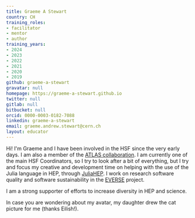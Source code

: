 ```yaml
---
title: Graeme A Stewart
country: CH
training_roles:
- facilitator
- mentor
- author
training_years:
- 2024
- 2023
- 2022
- 2021
- 2020
- 2019
github: graeme-a-stewart
gravatar: null
homepage: https://graeme-a-stewart.github.io
twitter: null
gitlab: null
bitbucket: null
orcid: 0000-0003-0182-7088
linkedin: graeme-a-stewart
email: graeme.andrew.stewart@cern.ch
layout: educator
---
```


Hi! I'm Graeme and I have been involved in the HSF since the very early days. I
am also a member of the [ATLAS collaboration](https://atlas.cern/). I am
currently one of the main HSF Coordinators, so I try to look after a bit of
everything, but I try and focus my creative and development time on helping with
the use of the Julia language in HEP, through
[JuliaHEP](http://www.juliahep.org.). I work on research software quality and
software sustainability in the [EVERSE](https://everse.software) project.

I am a strong supporter of efforts to increase diversity in HEP and science.

In case you are wondering about my avatar, my daughter drew the cat picture for me (thanks Eilish!).
